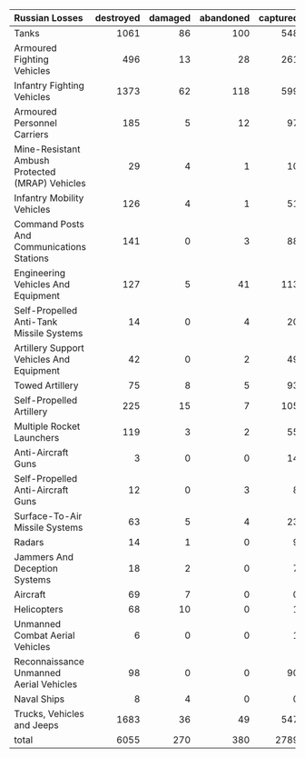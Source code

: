| Russian Losses                                   |   destroyed |   damaged |   abandoned |   captured |   total |
|:-------------------------------------------------|------------:|----------:|------------:|-----------:|--------:|
| Tanks                                            |        1061 |        86 |         100 |        548 |    1795 |
| Armoured Fighting Vehicles                       |         496 |        13 |          28 |        261 |     798 |
| Infantry Fighting Vehicles                       |        1373 |        62 |         118 |        599 |    2152 |
| Armoured Personnel Carriers                      |         185 |         5 |          12 |         97 |     299 |
| Mine-Resistant Ambush Protected  (MRAP) Vehicles |          29 |         4 |           1 |         10 |      44 |
| Infantry Mobility Vehicles                       |         126 |         4 |           1 |         51 |     182 |
| Command Posts And Communications Stations        |         141 |         0 |           3 |         88 |     232 |
| Engineering Vehicles And Equipment               |         127 |         5 |          41 |        113 |     286 |
| Self-Propelled Anti-Tank Missile Systems         |          14 |         0 |           4 |         20 |      38 |
| Artillery Support Vehicles And Equipment         |          42 |         0 |           2 |         49 |      93 |
| Towed Artillery                                  |          75 |         8 |           5 |         93 |     181 |
| Self-Propelled Artillery                         |         225 |        15 |           7 |        105 |     352 |
| Multiple Rocket Launchers                        |         119 |         3 |           2 |         55 |     179 |
| Anti-Aircraft Guns                               |           3 |         0 |           0 |         14 |      17 |
| Self-Propelled Anti-Aircraft Guns                |          12 |         0 |           3 |          8 |      23 |
| Surface-To-Air Missile Systems                   |          63 |         5 |           4 |         23 |      95 |
| Radars                                           |          14 |         1 |           0 |          9 |      24 |
| Jammers And Deception Systems                    |          18 |         2 |           0 |          7 |      27 |
| Aircraft                                         |          69 |         7 |           0 |          0 |      76 |
| Helicopters                                      |          68 |        10 |           0 |          1 |      79 |
| Unmanned Combat Aerial Vehicles                  |           6 |         0 |           0 |          1 |       7 |
| Reconnaissance Unmanned Aerial Vehicles          |          98 |         0 |           0 |         90 |     188 |
| Naval Ships                                      |           8 |         4 |           0 |          0 |      12 |
| Trucks, Vehicles and Jeeps                       |        1683 |        36 |          49 |        547 |    2315 |
| total                                            |        6055 |       270 |         380 |       2789 |    9494 |